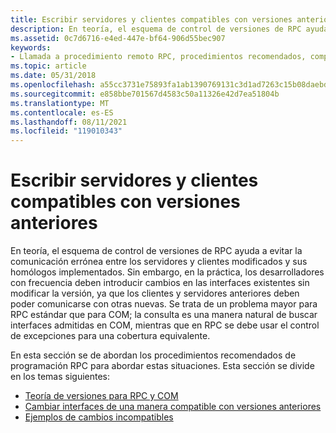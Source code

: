 ```yaml
---
title: Escribir servidores y clientes compatibles con versiones anteriores
description: En teoría, el esquema de control de versiones de RPC ayuda a evitar la comunicación errónea entre los servidores y clientes modificados y sus homólogos implementados.
ms.assetid: 0c7d6716-e4ed-447e-bf64-906d55bec907
keywords:
- Llamada a procedimiento remoto RPC, procedimientos recomendados, compatibilidad con versiones anteriores
ms.topic: article
ms.date: 05/31/2018
ms.openlocfilehash: a55cc3731e75893fa1ab1390769131c3d1ad7263c15b08daebd9049f49f87c0f
ms.sourcegitcommit: e858bbe701567d4583c50a11326e42d7ea51804b
ms.translationtype: MT
ms.contentlocale: es-ES
ms.lasthandoff: 08/11/2021
ms.locfileid: "119010343"
---
```

# <a name="writing-backward-compatible-clients-and-servers"></a>Escribir servidores y clientes compatibles con versiones anteriores

En teoría, el esquema de control de versiones de RPC ayuda a evitar la comunicación errónea entre los servidores y clientes modificados y sus homólogos implementados. Sin embargo, en la práctica, los desarrolladores con frecuencia deben introducir cambios en las interfaces existentes sin modificar la versión, ya que los clientes y servidores anteriores deben poder comunicarse con otras nuevas. Se trata de un problema mayor para RPC estándar que para COM; la consulta es una manera natural de buscar interfaces admitidas en COM, mientras que en RPC se debe usar el control de excepciones para una cobertura equivalente.

En esta sección se de abordan los procedimientos recomendados de programación RPC para abordar estas situaciones. Esta sección se divide en los temas siguientes:

-   [Teoría de versiones para RPC y COM](the-versioning-theory-for-rpc-and-com.md)
-   [Cambiar interfaces de una manera compatible con versiones anteriores](changing-interfaces-in-a-backward-compatible-manner.md)
-   [Ejemplos de cambios incompatibles](examples-of-incompatible-changes.md)

 

 




